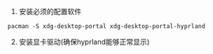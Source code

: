 1. 安装必须的配置软件
```
pacman -S xdg-desktop-portal xdg-desktop-portal-hyprland
```
2. 安装显卡驱动(确保hyprland能够正常显示)
